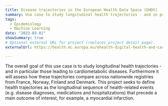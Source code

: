 ```yaml
---
title: Disease trajectories in the European Health Data Space (EHDS)
summary: Use case to study longitudinal health trajectories - and in particular those leading to cardiometabolic diseases using machine learning. 
tags:
  - Epidemiology
  - Machine Learning
date: "2023-03-01"
showSummary: true
# Optional external URL for project (replaces project detail page).
externalUrl: https://health.ec.europa.eu/ehealth-digital-health-and-care/european-health-data-space_en

---
```

The overall goal of this use case is to study longitudinal health trajectories - and in particular those leading to cardiometabolic diseases. Furthermore it will assess how these trajectories compare across nationwide registries from France, Norway, Finland and Denmark. This project seeks to define health trajectories as the longitudinal sequence of health-related events (e.g. disease diagnoses, medications and hospitalizations) that precede a main outcome of interest, for example, a myocardial infarction.